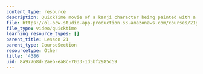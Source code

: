 ```yaml
---
content_type: resource
description: QuickTime movie of a kanji character being painted with a brush.
file: https://ol-ocw-studio-app-production.s3.amazonaws.com/courses/21g-504-japanese-iv-spring-2009/8a97768d2aebea8c70331d5bf2985c59_4386.mov
file_type: video/quicktime
learning_resource_types: []
parent_title: Lesson 21
parent_type: CourseSection
resourcetype: Other
title: '4386'
uid: 8a97768d-2aeb-ea8c-7033-1d5bf2985c59
---
```

